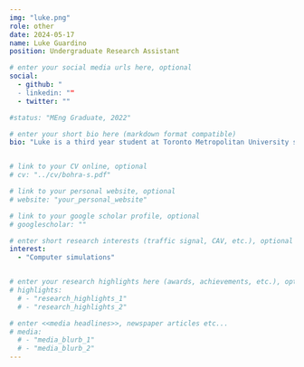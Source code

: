 ```yaml
---
img: "luke.png"
role: other
date: 2024-05-17
name: Luke Guardino
position: Undergraduate Research Assistant

# enter your social media urls here, optional
social:
  - github: "
  - linkedin: ""
  - twitter: ""

#status: "MEng Graduate, 2022"

# enter your short bio here (markdown format compatible)
bio: "Luke is a third year student at Toronto Metropolitan University studying computer science. He is currently doing research with urban systems microsimulations designed to aid in transportation research and innovation."


# link to your CV online, optional
# cv: "../cv/bohra-s.pdf"

# link to your personal website, optional
# website: "your_personal_website"

# link to your google scholar profile, optional
# googlescholar: ""

# enter short research interests (traffic signal, CAV, etc.), optional
interest:
  - "Computer simulations"


# enter your research highlights here (awards, achievements, etc.), optional
# highlights:
  # - "research_highlights_1"
  # - "research_highlights_2"

# enter <<media headlines>>, newspaper articles etc...
# media:
  # - "media_blurb_1"
  # - "media_blurb_2"
---
```

